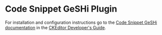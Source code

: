 Code Snippet GeSHi Plugin
==================================================

For installation and configuration instructions go to the [Code Snippet GeSHi documentation](http://docs.ckeditor.com/#!/guide/dev_codesnippetgeshi) in the [CKEditor Developer's Guide](http://docs.ckeditor.com/#!/guide).